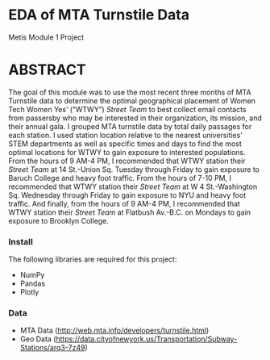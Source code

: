 # EDA of MTA Turnstile Data
Metis Module 1 Project

# ABSTRACT
The goal of this module was to use the most recent three months of MTA Turnstile data to determine the optimal geographical placement of Women Tech Women Yes’ (“WTWY”) *Street Team* to best collect email contacts from passersby who may be interested in their organization, its mission, and their annual gala. I grouped MTA turnstile data by total daily passages for each station. I used station location relative to the nearest universities’ STEM departments as well as specific times and days to find the most optimal locations for WTWY to gain exposure to interested populations. From the hours of 9 AM-4 PM, I recommended that WTWY station their *Street Team* at 14 St.-Union Sq. Tuesday through Friday to gain exposure to Baruch College and heavy foot traffic. From the hours of 7-10 PM, I recommended that WTWY station their *Street Team* at W 4 St.-Washington Sq. Wednesday through Friday to gain exposure to NYU and heavy foot traffic. And finally, from the hours of 9 AM-4 PM, I recommended that WTWY station their *Street Team* at Flatbush Av.-B.C. on Mondays to gain exposure to Brooklyn College.

### Install
 The following libraries are required for this project:
 
  - NumPy
  - Pandas
  - Plotly

### Data
  - MTA Data (http://web.mta.info/developers/turnstile.html)
  - Geo Data (https://data.cityofnewyork.us/Transportation/Subway-Stations/arq3-7z49)

